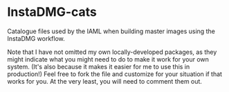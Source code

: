 InstaDMG-cats
=============

Catalogue files used by the IAML when building master images using the InstaDMG workflow.

Note that I have not omitted my own locally-developed packages, as they might indicate what you might need to do to make it work for your own system. (It's also because it makes it easier for me to use this in production!) Feel free to fork the file and customize for your situation if that works for you. At the very least, you will need to comment them out.